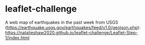 # leaflet-challenge
A web map of earthquakes in the past week from USGS (https://earthquake.usgs.gov/earthquakes/feed/v1.0/geojson.php): 
https://natalieshaw2020.github.io/leaflet-challenge/Leaflet-Step-1/index.html